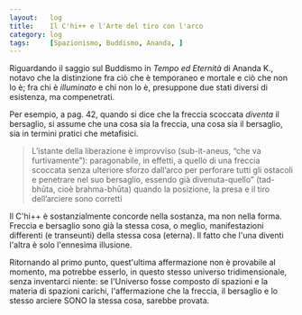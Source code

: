 ```yaml
---
layout:   log
title:    Il C'hi++ e l'Arte del tiro con l'arco
category: log
tags:     [Spazionismo, Buddismo, Ananda, ]
---
```


Riguardando il saggio sul Buddismo in *Tempo ed Eternità* di Ananda K., notavo che la distinzione fra ciò che è temporaneo e mortale e ciò che non lo è; fra chi è *illuminato* e chi non lo è, presuppone due stati diversi di esistenza, ma compenetrati.

Per esempio, a pag. 42, quando si dice che la freccia scoccata *diventa* il bersaglio, si assume che una cosa sia la freccia, una cosa sia il bersaglio, sia in termini pratici che metafisici.

> L’istante della liberazione è improvviso (sub-it-aneus, “che va furtivamente”): paragonabile, in effetti, a quello di una freccia scoccata senza ulteriore sforzo dall’arco per perforare tutti gli ostacoli e penetrare nel suo bersaglio, essendo già divenuta-quello” (tad-bhūta, cioè brahma-bhūta) quando la posizione, la presa e il tiro dell’arciere sono corretti

Il C'hi++ è sostanzialmente concorde nella sostanza, ma non nella forma.
Freccia e bersaglio sono già la stessa cosa, o meglio, manifestazioni differenti (e transeunti) della stessa cosa (eterna). 
Il fatto che l'una diventi l'altra è solo l'ennesima illusione.

Ritornando al primo punto, quest'ultima affermazione non è provabile al momento, ma potrebbe esserlo, in questo stesso universo tridimensionale, senza inventarci niente: se l'Universo fosse composto di spazioni e la materia di spazioni carichi, l'affermazione che la freccia, il bersaglio e lo stesso arciere SONO la stessa cosa, sarebbe provata.

